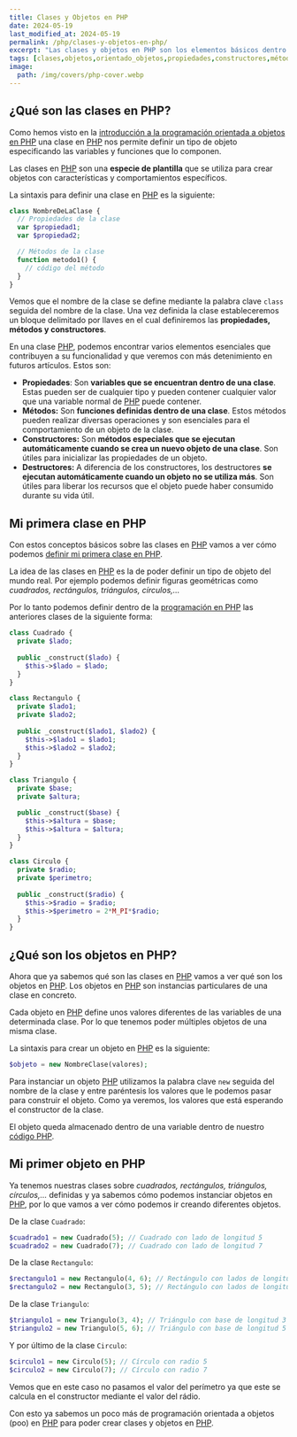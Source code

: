 ```yaml
---
title: Clases y Objetos en PHP
date: 2024-05-19
last_modified_at: 2024-05-19
permalink: /php/clases-y-objetos-en-php/
excerpt: "Las clases y objetos en PHP son los elementos básicos dentro del modelo de programación orientada a objetos."
tags: [clases,objetos,orientado_objetos,propiedades,constructores,métodos]
image:
  path: /img/covers/php-cover.webp
---
```


## ¿Qué son las clases en PHP?


Como hemos visto en la [introducción a la programación orientada a objetos en PHP](https://manualweb.net/php/programacion-orientada-a-objetos-en-php/) una clase en [PHP](https://www.manualweb.net/php/) nos permite definir un tipo de objeto especificando las variables y funciones que lo componen.


Las clases en [PHP](https://www.manualweb.net/php/) son una **especie de plantilla** que se utiliza para crear objetos con características y comportamientos específicos.


La sintaxis para definir una clase en [PHP](https://www.manualweb.net/php/) es la siguiente:


```php
class NombreDeLaClase {
  // Propiedades de la clase
  var $propiedad1;
  var $propiedad2;

  // Métodos de la clase
  function metodo1() {
    // código del método
  }
}
```


Vemos que el nombre de la clase se define mediante la palabra clave `class` seguida del nombre de la clase. Una vez definida la clase estableceremos un bloque delimitado por llaves en el cual definiremos las **propiedades, métodos y constructores**.


En una clase [PHP](https://www.manualweb.net/php/), podemos encontrar varios elementos esenciales que contribuyen a su funcionalidad y que veremos con más detenimiento en futuros artículos. Estos son:

- **Propiedades**: Son **variables que se encuentran dentro de una clase**. Estas pueden ser de cualquier tipo y pueden contener cualquier valor que una variable normal de [PHP](https://www.manualweb.net/php/) puede contener.
- **Métodos:** Son **funciones definidas dentro de una clase**. Estos métodos pueden realizar diversas operaciones y son esenciales para el comportamiento de un objeto de la clase.
- **Constructores:** Son **métodos especiales que se ejecutan automáticamente cuando se crea un nuevo objeto de una clase**. Son útiles para inicializar las propiedades de un objeto.
- **Destructores:** A diferencia de los constructores, los destructores **se ejecutan automáticamente cuando un objeto no se utiliza más**. Son útiles para liberar los recursos que el objeto puede haber consumido durante su vida útil.

## Mi primera clase en PHP


Con estos conceptos básicos sobre las clases en [PHP](https://www.manualweb.net/php/) vamos a ver cómo podemos [definir mi primera clase en PHP](https://lineadecodigo.com/php/crear-una-clase-en-php/).


La idea de las clases en [PHP](https://www.manualweb.net/php/) es la de poder definir un tipo de objeto del mundo real. Por ejemplo podemos definir figuras geométricas como _cuadrados, rectángulos, triángulos, círculos,…_


Por lo tanto podemos definir dentro de la [programación en PHP](https://lineadecodigo.com/categoria/php/) las anteriores clases de la siguiente forma:


```php
class Cuadrado {
  private $lado;
  
  public _construct($lado) {
    $this->$lado = $lado;
  }
}

class Rectangulo {
  private $lado1;
  private $lado2;
  
  public _construct($lado1, $lado2) {
    $this->$lado1 = $lado1;
    $this->$lado2 = $lado2;
  }
}

class Triangulo {
  private $base;
  private $altura;

  public _construct($base) {
    $this->$altura = $base;
    $this->$altura = $altura;
  }
}

class Circulo {
  private $radio;
  private $perimetro;
  
  public _construct($radio) {
    $this->$radio = $radio;
    $this->$perimetro = 2*M_PI*$radio;
  }
}
```


## ¿Qué son los objetos en PHP?


Ahora que ya sabemos qué son las clases en [PHP](https://www.manualweb.net/php/) vamos a ver qué son los objetos en [PHP](https://www.manualweb.net/php/). Los objetos en [PHP](https://www.manualweb.net/php/) son instancias particulares de una clase en concreto.


Cada objeto en [PHP](https://www.manualweb.net/php/) define unos valores diferentes de las variables de una determinada clase. Por lo que tenemos poder múltiples objetos de una misma clase.


La sintaxis para crear un objeto en [PHP](https://www.manualweb.net/php/) es la siguiente:


```php
$objeto = new NombreClase(valores);
```


Para instanciar un objeto [PHP](https://www.manualweb.net/php/) utilizamos la palabra clave `new` seguida del nombre de la clase y entre paréntesis los valores que le podemos pasar para construir el objeto. Como ya veremos, los valores que está esperando el constructor de la clase.


El objeto queda almacenado dentro de una variable dentro de nuestro [código PHP](https://www.manualweb.net/php/).


## Mi primer objeto en PHP


Ya tenemos nuestras clases sobre _cuadrados, rectángulos, triángulos, círculos,…_ definidas y ya sabemos cómo podemos instanciar objetos en [PHP](https://www.manualweb.net/php/), por lo que vamos a ver cómo podemos ir creando diferentes objetos.


De la clase `Cuadrado`:


```php
$cuadrado1 = new Cuadrado(5); // Cuadrado con lado de longitud 5
$cuadrado2 = new Cuadrado(7); // Cuadrado con lado de longitud 7
```


De la clase `Rectangulo`:


```php
$rectangulo1 = new Rectangulo(4, 6); // Rectángulo con lados de longitud 4 y 6
$rectangulo2 = new Rectangulo(3, 5); // Rectángulo con lados de longitud 3 y 5
```


De la clase `Triangulo`:


```php
$triangulo1 = new Triangulo(3, 4); // Triángulo con base de longitud 3 y altura 4
$triangulo2 = new Triangulo(5, 6); // Triángulo con base de longitud 5 y altura 6
```


Y por último de la clase `Circulo`:


```php
$circulo1 = new Circulo(5); // Círculo con radio 5
$circulo2 = new Circulo(7); // Círculo con radio 7
```


Vemos que en este caso no pasamos el valor del perímetro ya que este se calcula en el constructor mediante el valor del rádio.


Con esto ya sabemos un poco más de programación orientada a objetos (poo) en [PHP](https://www.manualweb.net/php/) para poder crear clases y objetos en [PHP](https://www.manualweb.net/php/).

